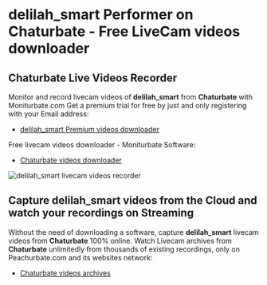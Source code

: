 # delilah_smart Performer on Chaturbate - Free LiveCam videos downloader

## Chaturbate Live Videos Recorder

Monitor and record livecam videos of **delilah_smart** from **Chaturbate** with Moniturbate.com
Get a premium trial for free by just and only registering with your Email address:
* [delilah_smart Premium videos downloader](https://moniturbate.com/request-demo-licence-key.html)

Free livecam videos downloader - Moniturbate Software:
* [Chaturbate videos downloader](https://moniturbate.com/moniturbate-download-software.html)

![delilah_smart livecam videos recorder](https://peachurnet.com/templates/moniturbate-software.png)


## Capture delilah_smart videos from the Cloud and watch your recordings on Streaming

Without the need of downloading a software, capture **delilah_smart** livecam videos from **Chaturbate** 100% online.
Watch Livecam archives from **Chaturbate** unlimitedly from thousands of existing recordings, only on Peachurbate.com and its websites network:
* [Chaturbate videos archives](https://peachurnet.com/)